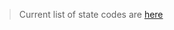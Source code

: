>Current list of state codes are [here](https://docs.google.com/spreadsheets/d/12A_B-nDtvxyFh_FWDfp85ss2qpb65kZ7/edit?usp=sharing&ouid=118227851397691643336&rtpof=true&sd=true)
